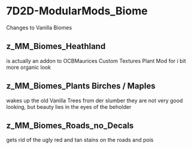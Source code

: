 # 7D2D-ModularMods_Biome
Changes to Vanilla Biomes

## z_MM_Biomes_Heathland
is actually an addon to OCBMaurices Custom Textures Plant Mod for i bit more organic look

## z_MM_Biomes_Plants Birches / Maples
wakes up the old Vanilla Trees from der slumber
they are not very good looking, but beauty lies in the eyes of the beholder

## z_MM_Biomes_Roads_no_Decals
gets rid of the ugly red and tan stains on the roads and pois
